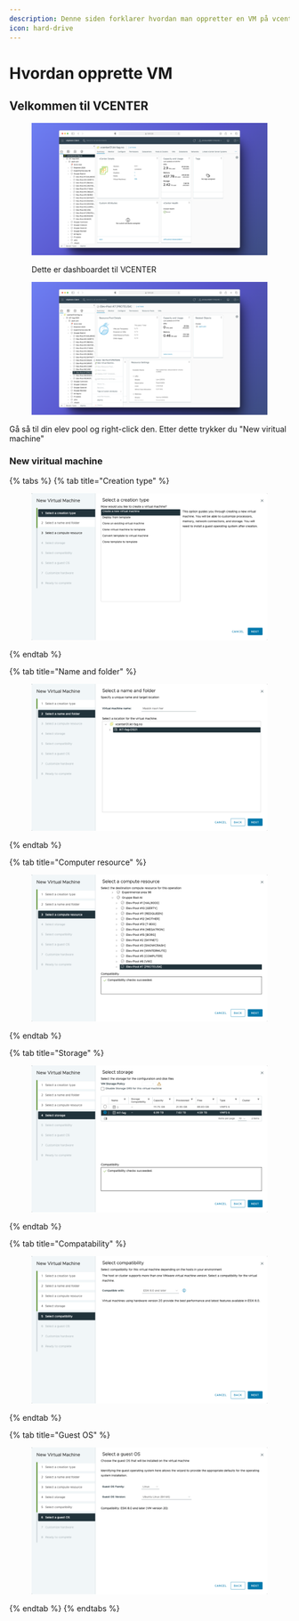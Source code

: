 ```yaml
---
description: Denne siden forklarer hvordan man oppretter en VM på vcenter
icon: hard-drive
---
```


# Hvordan opprette VM

## Velkommen til VCENTER

<figure><img src="../.gitbook/assets/313shots_so.png" alt=""><figcaption><p>Dette er dashboardet til VCENTER</p></figcaption></figure>



<figure><img src="../.gitbook/assets/939shots_so.png" alt=""><figcaption></figcaption></figure>

Gå så til din elev pool og right-click den. Etter dette trykker du "New viritual machine"

### New viritual machine

{% tabs %}
{% tab title="Creation type" %}
<figure><img src="../.gitbook/assets/nummer 1.png" alt=""><figcaption></figcaption></figure>
{% endtab %}

{% tab title="Name and folder" %}
<figure><img src="../.gitbook/assets/nummer 2.png" alt=""><figcaption></figcaption></figure>
{% endtab %}

{% tab title="Computer resource" %}
<figure><img src="../.gitbook/assets/nummer 3.png" alt=""><figcaption></figcaption></figure>
{% endtab %}

{% tab title="Storage" %}
<figure><img src="../.gitbook/assets/nummer 4.png" alt=""><figcaption></figcaption></figure>
{% endtab %}

{% tab title="Compatability" %}
<figure><img src="../.gitbook/assets/nummer 5.png" alt=""><figcaption></figcaption></figure>
{% endtab %}

{% tab title="Guest OS" %}
<figure><img src="../.gitbook/assets/nummer 6.png" alt=""><figcaption></figcaption></figure>
{% endtab %}
{% endtabs %}

